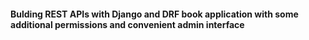 #### Bulding REST APIs with Django and DRF book application with some additional permissions and convenient admin interface
